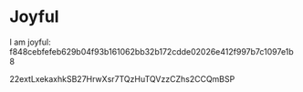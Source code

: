 # Joyful

I am joyful: f848cebfefeb629b04f93b161062bb32b172cdde02026e412f997b7c1097e1b8


22extLxekaxhkSB27HrwXsr7TQzHuTQVzzCZhs2CCQmBSP
